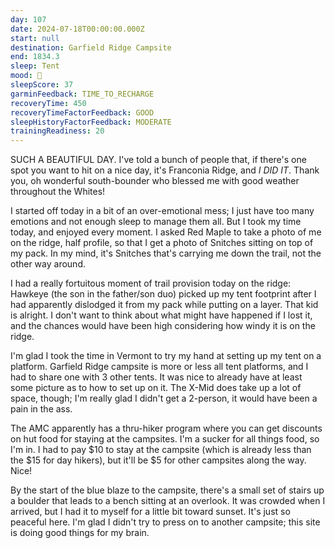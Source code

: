 ```yaml
---
day: 107
date: 2024-07-18T00:00:00.000Z
start: null
destination: Garfield Ridge Campsite
end: 1834.3
sleep: Tent
mood: 🙂
sleepScore: 37
garminFeedback: TIME_TO_RECHARGE
recoveryTime: 450
recoveryTimeFactorFeedback: GOOD
sleepHistoryFactorFeedback: MODERATE
trainingReadiness: 20
---
```

SUCH A BEAUTIFUL DAY. I've told a bunch of people that, if there's one spot you want to hit on a nice day, it's Franconia Ridge, and *I DID IT*. Thank you, oh wonderful south-bounder who blessed me with good weather throughout the Whites!

I started off today in a bit of an over-emotional mess; I just have too many emotions and not enough sleep to manage them all. But I took my time today, and enjoyed every moment. I asked Red Maple to take a photo of me on the ridge, half profile, so that I get a photo of Snitches sitting on top of my pack. In my mind, it's Snitches that's carrying me down the trail, not the other way around.

I had a really fortuitous moment of trail provision today on the ridge: Hawkeye (the son in the father/son duo) picked up my tent footprint after I had apparently dislodged it from my pack while putting on a layer. That kid is alright. I don't want to think about what might have happened if I lost it, and the chances would have been high considering how windy it is on the ridge.

I'm glad I took the time in Vermont to try my hand at setting up my tent on a platform. Garfield Ridge campsite is more or less all tent platforms, and I had to share one with 3 other tents. It was nice to already have at least some picture as to how to set up on it. The X-Mid does take up a lot of space, though; I'm really glad I didn't get a 2-person, it would have been a pain in the ass.

The AMC apparently has a thru-hiker program where you can get discounts on hut food for staying at the campsites. I'm a sucker for all things food, so I'm in. I had to pay $10 to stay at the campsite (which is already less than the $15 for day hikers), but it'll be $5 for other campsites along the way. Nice!

By the start of the blue blaze to the campsite, there's a small set of stairs up a boulder that leads to a bench sitting at an overlook. It was crowded when I arrived, but I had it to myself for a little bit toward sunset. It's just so peaceful here. I'm glad I didn't try to press on to another campsite; this site is doing good things for my brain.
